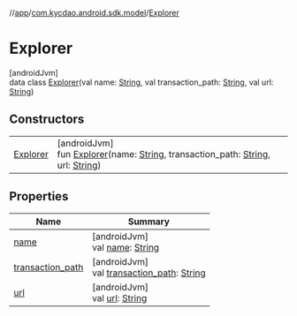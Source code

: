 //[app](../../../index.md)/[com.kycdao.android.sdk.model](../index.md)/[Explorer](index.md)

# Explorer

[androidJvm]\
data class [Explorer](index.md)(val name: [String](https://kotlinlang.org/api/latest/jvm/stdlib/kotlin/-string/index.html), val transaction_path: [String](https://kotlinlang.org/api/latest/jvm/stdlib/kotlin/-string/index.html), val url: [String](https://kotlinlang.org/api/latest/jvm/stdlib/kotlin/-string/index.html))

## Constructors

| | |
|---|---|
| [Explorer](-explorer.md) | [androidJvm]<br>fun [Explorer](-explorer.md)(name: [String](https://kotlinlang.org/api/latest/jvm/stdlib/kotlin/-string/index.html), transaction_path: [String](https://kotlinlang.org/api/latest/jvm/stdlib/kotlin/-string/index.html), url: [String](https://kotlinlang.org/api/latest/jvm/stdlib/kotlin/-string/index.html)) |

## Properties

| Name | Summary |
|---|---|
| [name](name.md) | [androidJvm]<br>val [name](name.md): [String](https://kotlinlang.org/api/latest/jvm/stdlib/kotlin/-string/index.html) |
| [transaction_path](transaction_path.md) | [androidJvm]<br>val [transaction_path](transaction_path.md): [String](https://kotlinlang.org/api/latest/jvm/stdlib/kotlin/-string/index.html) |
| [url](url.md) | [androidJvm]<br>val [url](url.md): [String](https://kotlinlang.org/api/latest/jvm/stdlib/kotlin/-string/index.html) |
